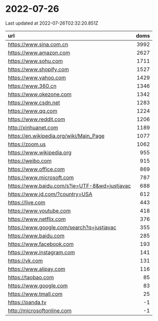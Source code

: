 # 2022-07-26

<!-- BEGIN -->
Last updated at 2022-07-26T02:32:20.851Z

url | doms
:- | -:
https://www.sina.com.cn | 3992
https://www.amazon.com | 2627
https://www.sohu.com | 1711
https://www.shopify.com | 1527
https://www.yahoo.com | 1429
https://www.360.cn | 1346
https://www.okezone.com | 1342
https://www.csdn.net | 1283
https://www.qq.com | 1224
https://www.reddit.com | 1206
http://xinhuanet.com | 1189
https://en.wikipedia.org/wiki/Main_Page | 1077
https://zoom.us | 1062
https://www.wikipedia.org | 955
https://weibo.com | 915
https://www.office.com | 869
https://www.microsoft.com | 787
https://www.baidu.com/s?ie=UTF-8&wd=justjavac | 688
https://www.jd.com/?country=USA | 612
https://live.com | 443
https://www.youtube.com | 418
https://www.netflix.com | 376
https://www.google.com/search?q=justjavac | 355
https://www.baidu.com | 285
https://www.facebook.com | 193
https://www.instagram.com | 141
https://vk.com | 131
https://www.alipay.com | 116
https://taobao.com | 85
https://www.google.com | 83
https://www.tmall.com | 25
https://panda.tv | -1
http://microsoftonline.com | -1
<!-- END -->
